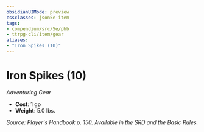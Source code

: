 ```yaml
---
obsidianUIMode: preview
cssclasses: json5e-item
tags:
- compendium/src/5e/phb
- ttrpg-cli/item/gear
aliases: 
- "Iron Spikes (10)"
---
```

# Iron Spikes (10)
*Adventuring Gear*  

- **Cost**: 1 gp
- **Weight**: 5.0 lbs.

*Source: Player's Handbook p. 150. Available in the SRD and the Basic Rules.*